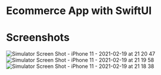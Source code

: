 # Ecommerce App with SwiftUI

# Screenshots

![Simulator Screen Shot - iPhone 11 - 2021-02-19 at 21 20 47](https://user-images.githubusercontent.com/41873800/108552202-07079b80-7302-11eb-8ea4-a68c3826f88e.png)
![Simulator Screen Shot - iPhone 11 - 2021-02-19 at 21 19 58](https://user-images.githubusercontent.com/41873800/108552207-08d15f00-7302-11eb-840d-bb564c2a7d7e.png)
![Simulator Screen Shot - iPhone 11 - 2021-02-19 at 21 18 38](https://user-images.githubusercontent.com/41873800/108552211-0a9b2280-7302-11eb-9a24-9bfea94b1a94.png)


